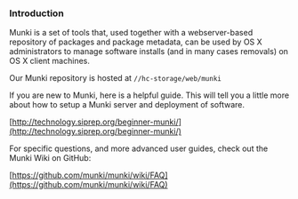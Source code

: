 ### Introduction

Munki is a set of tools that, used together with a webserver-based repository of packages and package metadata, can be used by OS X administrators to manage software installs (and in many cases removals) on OS X client machines.

Our Munki repository is hosted at `//hc-storage/web/munki`

If you are new to Munki, here is a helpful guide. This will tell you a little more about how to setup a Munki server and deployment of software.

[http://technology.siprep.org/beginner-munki/](http://technology.siprep.org/beginner-munki/)

For specific questions, and more advanced user guides, check out the Munki Wiki on GitHub:

[https://github.com/munki/munki/wiki/FAQ](https://github.com/munki/munki/wiki/FAQ)
